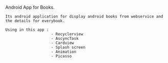 Android App for Books.


    Its android application for display android books from webservice and the details for everybook.
    
    Using in this app :
                        - Recyclerview
                        - AscyncTask
                        - Cardview
                        - Splash screen
                        - Animation
                        - Picasso
